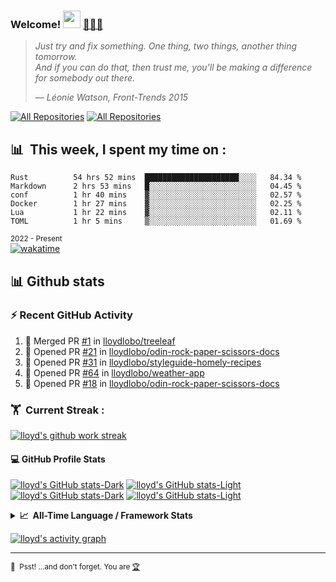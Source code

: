<h3 align="left">
  Welcome!
  <a href="https://www.lloydlobo.com/" target="\_blank"
    ><img
      src="https://media.giphy.com/media/hvRJCLFzcasrR4ia7z/giphy.gif"
      width="28" /></a
  >&nbsp;<a href="https://www.lloydlobo.com/" target="\_blank">👨🏽‍💻 </a>
</h3>


> _Just try and fix something. One thing, two things, another thing tomorrow._   
> _And if you can do that, then trust me, you'll be making a difference for
somebody out there._
> >
> — _Léonie Watson, Front-Trends 2015_

<!-- ALL REPOS & ALL FORKS Button -->
<p align="left">
  <a href="https://github.com/lloydlobo?tab=repositories&sort=stargazers"
    ><img
      alt="All Repositories"
      title="All Repositories"
      src="https://custom-icon-badges.herokuapp.com/badge/-All%20Repos-2962FF?style=for-the-badge&logoColor=white&logo=repo"
  /></a>
  <a href="https://github.com/lloydlobo/My-Contributions/blob/main/README.md"
    ><img
      alt="All Repositories"
      title="All Repositories"
      src="https://custom-icon-badges.herokuapp.com/badge/-All%20Forks-2962FF?style=for-the-badge&logoColor=white&logo=fork"
  /></a>
</p>

## 📊 &nbsp;This week, I spent my time on :

<!--START_SECTION:waka-->

```text
Rust          54 hrs 52 mins  █████████████████████░░░░   84.34 %
Markdown      2 hrs 53 mins   █░░░░░░░░░░░░░░░░░░░░░░░░   04.45 %
conf          1 hr 40 mins    ▓░░░░░░░░░░░░░░░░░░░░░░░░   02.57 %
Docker        1 hr 27 mins    ▓░░░░░░░░░░░░░░░░░░░░░░░░   02.25 %
Lua           1 hr 22 mins    ▓░░░░░░░░░░░░░░░░░░░░░░░░   02.11 %
TOML          1 hr 5 mins     ▒░░░░░░░░░░░░░░░░░░░░░░░░   01.69 %
```

<!--END_SECTION:waka-->

<sub>2022 - Present</sub>  
[![wakatime](https://wakatime.com/badge/user/906b6002-20d3-446f-8f9c-4dd4d504fa63.svg)](https://wakatime.com/@906b6002-20d3-446f-8f9c-4dd4d504fa63)  

## 📊 Github stats

### ⚡ Recent GitHub Activity

<!--START_SECTION:activity-->

1. 🎉 Merged PR [#1](https://github.com/lloydlobo/treeleaf/pull/1) in [lloydlobo/treeleaf](https://github.com/lloydlobo/treeleaf)
2. 💪 Opened PR [#21](https://github.com/lloydlobo/odin-rock-paper-scissors-docs/pull/21) in [lloydlobo/odin-rock-paper-scissors-docs](https://github.com/lloydlobo/odin-rock-paper-scissors-docs)
3. 💪 Opened PR [#31](https://github.com/lloydlobo/styleguide-homely-recipes/pull/31) in [lloydlobo/styleguide-homely-recipes](https://github.com/lloydlobo/styleguide-homely-recipes)
4. 💪 Opened PR [#64](https://github.com/lloydlobo/weather-app/pull/64) in [lloydlobo/weather-app](https://github.com/lloydlobo/weather-app)
5. 💪 Opened PR [#18](https://github.com/lloydlobo/odin-rock-paper-scissors-docs/pull/18) in [lloydlobo/odin-rock-paper-scissors-docs](https://github.com/lloydlobo/odin-rock-paper-scissors-docs)
   <!--END_SECTION:activity-->

### 🏋 &nbsp;Current Streak :

[![lloyd's github work streak](https://github-readme-streak-stats.herokuapp.com/?user=lloydlobo&theme=dracula&hide_border=true)](https://github-readme-streak-stats.herokuapp.com/)

#### 💻 GitHub Profile Stats
<!-- Languages (Dark/Light) + Github Stats (Dark/Light) -->
[![lloyd's GitHub stats-Dark](https://github-readme-stats.vercel.app/api/top-langs/?username=lloydlobo&show_icons=true&count_private=true&hide_border=true&theme=dracula#gh-dark-mode-only)](https://github.com/anuraghazra/github-readme-stats#gh-dark-mode-only)
[![lloyd's GitHub stats-Light](https://github-readme-stats.vercel.app/api/top-langs/?username=lloydlobo&show_icons=true&count_private=true&hide_border=true&theme=default#gh-light-mode-only)](https://github.com/anuraghazra/github-readme-stats#gh-light-mode-only)
[![lloyd's GitHub stats-Dark](https://github-readme-stats.vercel.app/api?username=lloydlobo&show_icons=true&count_private=true&hide_border=true&theme=dracula#gh-dark-mode-only)](https://github.com/anuraghazra/github-readme-stats#gh-dark-mode-only)
[![lloyd's GitHub stats-Light](https://github-readme-stats.vercel.app/api?username=lloydlobo&show_icons=true&count_private=true&hide_border=true&theme=default#gh-light-mode-only)](https://github.com/anuraghazra/github-readme-stats#gh-light-mode-only)

<!-- Codersrank All-Time Language Stats  -->
<details>
  <summary>
    <b>📈&nbsp;&nbsp;All-Time Language&nbsp;/&nbsp;Framework Stats</b>
  </summary>
  <br />
  <a href="https://profile.codersrank.io/user/lloydlobo/">
    <img
      src="http://cr-skills-chart-widget.azurewebsites.net/api/api?username=lloydlobo&padding=30&skills=angular,batchfile,c,C%23,coffeescript,css,dart,go,html,json,java,javascript,less,mysql,php,pandas,perl,python,reactjs,scss,shell,svelte,swift,typescript,vue&show-other-skills=true&branding=true&tooltip=true&width=640&height=320&bg=fcfcfc"
    />
  </a>
</details>

<!-- https://github-readme-activity-graph.cyclic.app -->
[![lloyd's activity graph](https://github-readme-activity-graph.cyclic.app/graph?username=lloydlobo&theme=dracula)](https://github.com/ashutosh00710/github-readme-activity-graph)

---

<!-- Surprise!  -->

<sub>🤫 <span>&nbsp;</span>Psst! ...and don't forget. You are
  <a target="_blank" href="https://youtu.be/b-E2tcRlgsU?t=183">🏆</a></sub>

<!--
Made with 🖤
🙇‍♂️🎤⬇️
-->

